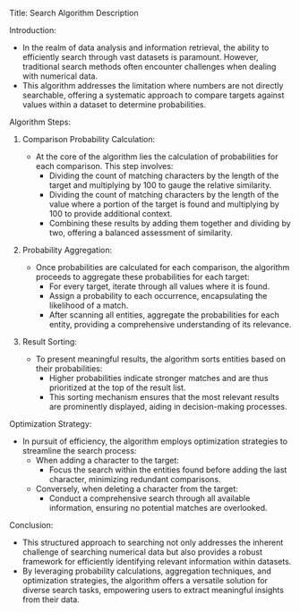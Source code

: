 Title: Search Algorithm Description

Introduction:
- In the realm of data analysis and information retrieval, the ability to efficiently search through vast datasets is paramount. However, traditional search methods often encounter challenges when dealing with numerical data.
- This algorithm addresses the limitation where numbers are not directly searchable, offering a systematic approach to compare targets against values within a dataset to determine probabilities.

Algorithm Steps:
1. Comparison Probability Calculation:
    - At the core of the algorithm lies the calculation of probabilities for each comparison. This step involves:
        - Dividing the count of matching characters by the length of the target and multiplying by 100 to gauge the relative similarity.
        - Dividing the count of matching characters by the length of the value where a portion of the target is found and multiplying by 100 to provide additional context.
        - Combining these results by adding them together and dividing by two, offering a balanced assessment of similarity.

2. Probability Aggregation:
    - Once probabilities are calculated for each comparison, the algorithm proceeds to aggregate these probabilities for each target:
        - For every target, iterate through all values where it is found.
        - Assign a probability to each occurrence, encapsulating the likelihood of a match.
        - After scanning all entities, aggregate the probabilities for each entity, providing a comprehensive understanding of its relevance.

3. Result Sorting:
    - To present meaningful results, the algorithm sorts entities based on their probabilities:
        - Higher probabilities indicate stronger matches and are thus prioritized at the top of the result list.
        - This sorting mechanism ensures that the most relevant results are prominently displayed, aiding in decision-making processes.

Optimization Strategy:
- In pursuit of efficiency, the algorithm employs optimization strategies to streamline the search process:
    - When adding a character to the target:
        - Focus the search within the entities found before adding the last character, minimizing redundant comparisons.
    - Conversely, when deleting a character from the target:
        - Conduct a comprehensive search through all available information, ensuring no potential matches are overlooked.

Conclusion:
- This structured approach to searching not only addresses the inherent challenge of searching numerical data but also provides a robust framework for efficiently identifying relevant information within datasets.
- By leveraging probability calculations, aggregation techniques, and optimization strategies, the algorithm offers a versatile solution for diverse search tasks, empowering users to extract meaningful insights from their data.



